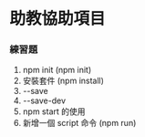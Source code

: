 # 助教協助項目

### 練習題

1. npm init (npm init)
1. 安裝套件 (npm install)
  1. --save
  1. --save-dev
1. npm start 的使用
1. 新增一個 script 命令 (npm run)
